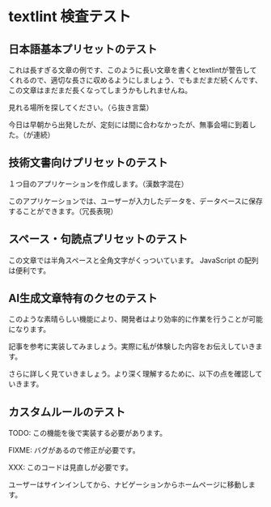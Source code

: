 # textlint 検査テスト

## 日本語基本プリセットのテスト

これは長すぎる文章の例です、このように長い文章を書くとtextlintが警告してくれるので、適切な長さに収めるようにしましょう、でもまだまだ続くんです、この文章はまだまだ長くなってしまうかもしれませんね。

見れる場所を探してください。（ら抜き言葉）

今日は早朝から出発したが、定刻には間に合わなかったが、無事会場に到着した。（が連続）

## 技術文書向けプリセットのテスト

１つ目のアプリケーションを作成します。（漢数字混在）

このアプリケーションでは、ユーザーが入力したデータを、データベースに保存することができます。（冗長表現）

## スペース・句読点プリセットのテスト

この文章では半角スペースと全角文字がくっついています。
JavaScript の配列は便利です。

## AI生成文章特有のクセのテスト

このような素晴らしい機能により、開発者はより効率的に作業を行うことが可能になります。

記事を参考に実装してみましょう。実際に私が体験した内容をお伝えしていきます。

さらに詳しく見ていきましょう。より深く理解するために、以下の点を確認していきます。

## カスタムルールのテスト

TODO: この機能を後で実装する必要があります。

FIXME: バグがあるので修正が必要です。

XXX: このコードは見直しが必要です。

ユーザーはサインインしてから、ナビゲーションからホームページに移動します。 